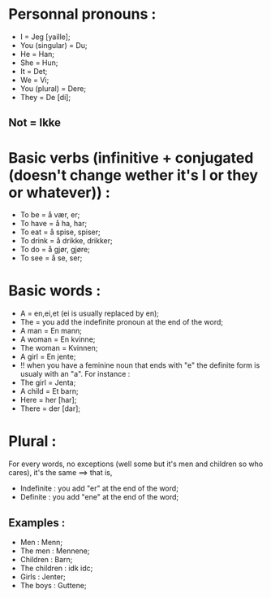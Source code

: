 # Personnal pronouns :

- I = Jeg [yaille];
- You (singular) = Du;
- He = Han;
- She = Hun;
- It = Det;
- We = Vi;
- You (plural) = Dere;
- They = De [di];

## Not = Ikke

# Basic verbs (infinitive + conjugated (doesn't change wether it's I or they or whatever)) :

- To be = å vær, er;
- To have = å ha, har;
- To eat = å spise, spiser;
- To drink = å drikke, drikker;
- To do = å gjør, gjøre;
- To see = å se, ser;

# Basic words :

- A = en,ei,et (ei is usually replaced by en);
- The = you add the indefinite pronoun at the end of the word;
- A man = En mann;
- A woman = En kvinne;
- The woman = Kvinnen;
- A girl = En jente;
- !! when you have a feminine noun that ends with "e" the definite form is usualy with an "a". For instance :
- The girl = Jenta;
- A child = Et barn;
- Here = her [har];
- There = der [dar];

# Plural :

For every words, no exceptions (well some but it's men and children so who cares), it's the same ==> that is, 

- Indefinite : you add "er" at the end of the word;
- Definite : you add "ene" at the end of the word;

## Examples : 

- Men : Menn;
- The men : Mennene;
- Children : Barn;
- The children : idk idc;
- Girls : Jenter;
- The boys : Guttene;
